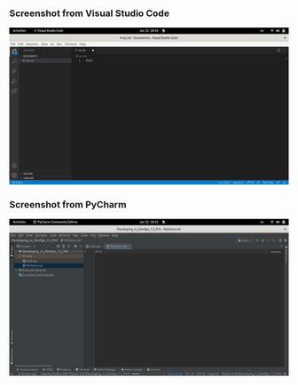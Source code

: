 ### Screenshot from Visual Studio Code
![VSC](pics/1_2_1.png "VSC")

### Screenshot from PyCharm
![PyCharm](pics/1_2_2.png "PyCharm")
